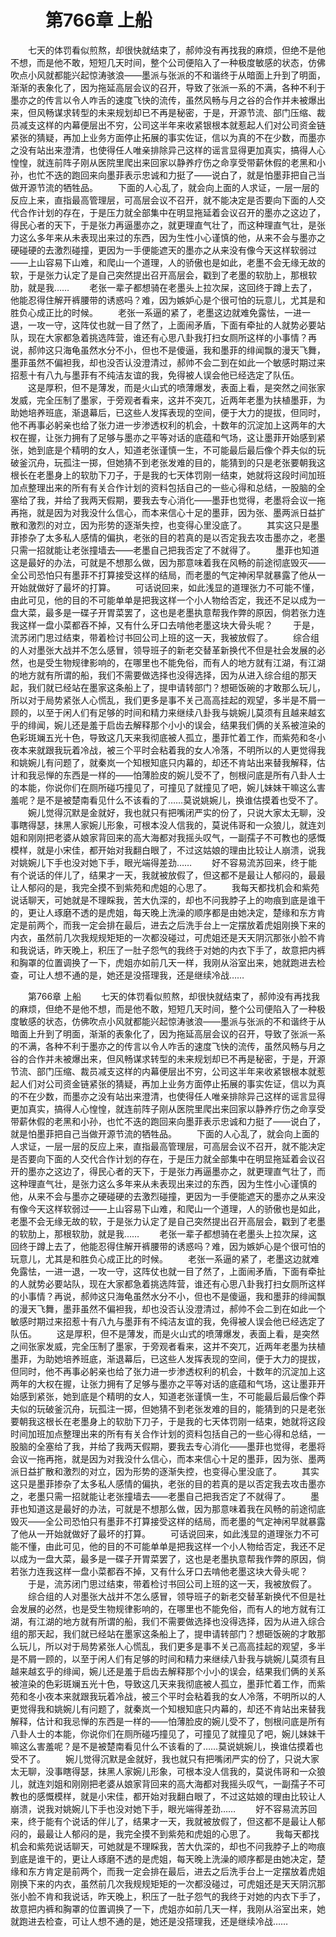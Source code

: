 # 　　第766章 上船
　　七天的体罚看似煎熬，却很快就结束了，郝帅没有再找我的麻烦，但绝不是他不想，而是他不敢，短短几天时间，整个公司便陷入了一种极度敏感的状态，仿佛吹点小风就都能兴起惊涛骇浪——墨派与张派的不和谐终于从暗面上升到了明面，渐渐的表象化了，因为拖延高层会议的召开，导致了张派一系的不满，各种不利于墨亦之的传言以令人咋舌的速度飞快的流传，虽然风畅与月之谷的合作并未被爆出来，但风畅谋求转型的未来规划却已不再是秘密，于是，开源节流、部门压缩、裁员减支这样的内幕便层出不穷，公司这半年来收紧银根本就惹起人们对公司资金链紧张的猜疑，再加上业务方面停止拓展的事实佐证，信以为真的不在少数，而墨亦之没有站出来澄清，也使得任人唯亲排除异己这样的谣言显得更加真实，搞得人心惶惶，就连前阵子刚从医院里爬出来回家以静养疗伤之命享受带薪休假的老黑和小孙，也忙不迭的跑回来向墨菲表示忠诚和力挺了——说白了，就是怕墨菲把自己当做开源节流的牺牲品。
　　下面的人心乱了，就会向上面的人求证，一层一层的反应上来，直指最高管理层，可高层会议不召开，就不能决定是否要向下面的人交代合作计划的存在，于是压力就全部集中在明显拖延着会议召开的墨亦之这边了，得民心者的天下，于是张力再逼墨亦之，就更理直气壮了，而这种理直气壮，是张力这么多年来从未表现出来过的东西，因为生性小心谨慎的他，从来不会与墨亦之硬碰硬的去激烈碰撞，更因为一手便能遮天的墨亦之从来没有像今天这样软弱过——上山容易下山难，和爬山一个道理，人的骄傲也是如此，老墨不会无缘无故的软，于是张力认定了是自己突然提出召开高层会，戳到了老墨的软肋上，那根软肋，就是我……
　　老张一辈子都想骑在老墨头上拉次屎，这回终于蹲上去了，他能忍得住解开裤腰带的诱惑吗？难，因为嫉妒心是个很可怕的玩意儿，尤其是和胜负心成正比的时候。
　　老张一系逼的紧了，老墨这边就难免露怯，一进一退，一攻一守，这阵仗也就一目了然了，上面闹矛盾，下面有牵扯的人就势必要站队，现在大家都急着挑选阵营，谁还有心思八卦我打扫女厕所这样的小事情？再说，郝帅这只海龟虽然水分不小，但也不是傻逼，我和墨菲的绯闻飘的漫天飞舞，墨菲虽然不偏袒我，却也没否认没澄清过，郝帅不会二到在如此一个敏感时期过来招惹十有八九与墨菲有不纯洁友谊的我，免得被人误会他已经选定了队伍。
　　这是厚积，但不是薄发，而是火山式的喷薄爆发，表面上看，是突然之间张家发威，完全压制了墨家，于旁观者看来，这并不突兀，近两年老墨为扶植墨菲，为助她培养班底，渐退幕后，已这些人发挥表现的空间，便于大力的提拔，但同时，他不再事必躬亲也给了张力进一步渗透权利的机会，十数年的沉淀加上这两年的大权在握，让张力拥有了足够与墨亦之平等对话的底蕴和气场，这让墨菲开始感到紧张，她到底是个精明的女人，知道老张谨慎一生，不可能最后最后像个莽夫似的玩破釜沉舟，玩孤注一掷，但她猜不到老张发难的目的，能猜到的只是老张要朝我这根长在老墨身上的软肋下刀子，于是我的七天体罚刚一结束，她就将这段时间加班加点整理出来的所有有关合作计划的资料包括自己的一些心得和总结，一股脑的全塞给了我，并给了我两天假期，要我去专心消化——墨菲也觉得，老墨将会议一拖再拖，就是因为对我没什么信心，而本来信心十足的墨菲，因为张、墨两派日益扩散和激烈的对立，因为形势的逐渐失控，也变得心里没底了。
　　其实这只是墨菲掺杂了太多私人感情的偏执，老张的目的若真的是以否定我去攻击墨亦之，老墨只需一招就能让老张撞墙去——老墨自己把我否定了不就得了。
　　墨菲也知道这是最好的办法，可就是不想那么做，因为那意味着我在风畅的前途彻底毁灭——全公司恐怕只有墨菲不打算接受这样的结局，而老墨的气定神闲早就暴露了他从一开始就做好了最坏的打算。
　　可话说回来，如此浅显的道理张力不可能不懂，由此可见，他的目的不可能单单是把我这样一个小人物给否定，我还不足以成为一盘大菜，最多是一碟子开胃菜罢了，这也是老墨执意帮我作弊的原因，倘若张力连我这样一盘小菜都吞不掉，又有什么牙口去啃他老墨这块大骨头呢？
　　于是，流苏闭门思过结束，带着检讨书回公司上班的这一天，我被放假了。
　　综合组的人对墨张大战并不怎么感冒，领导班子的新老交替革新换代不但是社会发展的必然，也是受生物规律影响的，在哪里也不能免俗，而有人的地方就有江湖，有江湖的地方就有所谓的船，我们不需要做选择也没得选择，因为从进入综合组的那天起，我们就已经站在墨家这条船上了，提申请转部门？想砸饭碗的才敢那么玩儿，所以对于局势紧张人心慌乱，我们更多是事不关己高高挂起的观望，多半是不屑一顾的，以至于闲人们有足够的时间和精力来继续八卦我与姚婉儿莫须有且越来越玄乎的绯闻，婉儿还是羞于启齿去解释那个小小的误会，结果我们俩的关系被渲染的色彩斑斓五光十色，导致这几天来我彻底被人孤立，墨菲忙着工作，而紫苑和冬小夜本来就跟我玩着冷战，被三个平时会粘着我的女人冷落，不明所以的人更觉得我和姚婉儿有问题了，就秦岚一个知根知底只内幕的，却还不肯站出来替我解释，估计和我忌惮的东西是一样的——怕薄脸皮的婉儿受不了，刨根问底是所有八卦人士的本能，你说你们在厕所碰巧撞见了，可撞见了就撞见了吧，婉儿妹妹干嘛这么害羞呢？是不是被楚南看见什么不该看的了……莫说姚婉儿，换谁估摸着也受不了。
　　婉儿觉得沉默是金就好，我也就只有把嘴闭严实的份了，只说大家太无聊，没事瞎得瑟，抹黑人家婉儿形象，可根本没人信我的，莫说伟哥和一众狼儿，就连刘姐和刚刚把老婆从娘家背回来的高大海都对我摇头叹气，一副孺子不可教也的感慨模样，就是小宋佳，都开始对我翻白眼了，不过这姑娘的理由比较让人崩溃，说我对姚婉儿下手也没对她下手，眼光端得差劲……
　　好不容易流苏回来，终于能有个说话的伴儿了，结果才一天，我就被放假了，但这都不是最让人郁闷的，最最让人郁闷的是，我完全摸不到紫苑和虎姐的心思了。
　　我每天都找机会和紫苑说话聊天，可她就是不理睬我，苦大仇深的，却也不问我脖子上的吻痕到底是谁干的，更让人琢磨不透的是虎姐，每天晚上洗澡的顺序都是由她决定，楚缘和东方肯定是前两个，而我一定会排在最后，进去之后洗手台上一定摆放着虎姐刚换下来的内衣，虽然前几次我规规矩矩的一次都没碰过，可虎姐还是天天阴沉那张小脸不肯和我说话，昨天晚上，积压了一肚子怨气的我终于对她的内衣下手了，故意把内裤和胸罩的位置调换了一下，虎姐亦如前几天一样，我刚从浴室出来，她就跑进去检查，可让人想不通的是，她还是没搭理我，还是继续冷战……

　　第766章 上船
　　七天的体罚看似煎熬，却很快就结束了，郝帅没有再找我的麻烦，但绝不是他不想，而是他不敢，短短几天时间，整个公司便陷入了一种极度敏感的状态，仿佛吹点小风就都能兴起惊涛骇浪——墨派与张派的不和谐终于从暗面上升到了明面，渐渐的表象化了，因为拖延高层会议的召开，导致了张派一系的不满，各种不利于墨亦之的传言以令人咋舌的速度飞快的流传，虽然风畅与月之谷的合作并未被爆出来，但风畅谋求转型的未来规划却已不再是秘密，于是，开源节流、部门压缩、裁员减支这样的内幕便层出不穷，公司这半年来收紧银根本就惹起人们对公司资金链紧张的猜疑，再加上业务方面停止拓展的事实佐证，信以为真的不在少数，而墨亦之没有站出来澄清，也使得任人唯亲排除异己这样的谣言显得更加真实，搞得人心惶惶，就连前阵子刚从医院里爬出来回家以静养疗伤之命享受带薪休假的老黑和小孙，也忙不迭的跑回来向墨菲表示忠诚和力挺了——说白了，就是怕墨菲把自己当做开源节流的牺牲品。
　　下面的人心乱了，就会向上面的人求证，一层一层的反应上来，直指最高管理层，可高层会议不召开，就不能决定是否要向下面的人交代合作计划的存在，于是压力就全部集中在明显拖延着会议召开的墨亦之这边了，得民心者的天下，于是张力再逼墨亦之，就更理直气壮了，而这种理直气壮，是张力这么多年来从未表现出来过的东西，因为生性小心谨慎的他，从来不会与墨亦之硬碰硬的去激烈碰撞，更因为一手便能遮天的墨亦之从来没有像今天这样软弱过——上山容易下山难，和爬山一个道理，人的骄傲也是如此，老墨不会无缘无故的软，于是张力认定了是自己突然提出召开高层会，戳到了老墨的软肋上，那根软肋，就是我……
　　老张一辈子都想骑在老墨头上拉次屎，这回终于蹲上去了，他能忍得住解开裤腰带的诱惑吗？难，因为嫉妒心是个很可怕的玩意儿，尤其是和胜负心成正比的时候。
　　老张一系逼的紧了，老墨这边就难免露怯，一进一退，一攻一守，这阵仗也就一目了然了，上面闹矛盾，下面有牵扯的人就势必要站队，现在大家都急着挑选阵营，谁还有心思八卦我打扫女厕所这样的小事情？再说，郝帅这只海龟虽然水分不小，但也不是傻逼，我和墨菲的绯闻飘的漫天飞舞，墨菲虽然不偏袒我，却也没否认没澄清过，郝帅不会二到在如此一个敏感时期过来招惹十有八九与墨菲有不纯洁友谊的我，免得被人误会他已经选定了队伍。
　　这是厚积，但不是薄发，而是火山式的喷薄爆发，表面上看，是突然之间张家发威，完全压制了墨家，于旁观者看来，这并不突兀，近两年老墨为扶植墨菲，为助她培养班底，渐退幕后，已这些人发挥表现的空间，便于大力的提拔，但同时，他不再事必躬亲也给了张力进一步渗透权利的机会，十数年的沉淀加上这两年的大权在握，让张力拥有了足够与墨亦之平等对话的底蕴和气场，这让墨菲开始感到紧张，她到底是个精明的女人，知道老张谨慎一生，不可能最后最后像个莽夫似的玩破釜沉舟，玩孤注一掷，但她猜不到老张发难的目的，能猜到的只是老张要朝我这根长在老墨身上的软肋下刀子，于是我的七天体罚刚一结束，她就将这段时间加班加点整理出来的所有有关合作计划的资料包括自己的一些心得和总结，一股脑的全塞给了我，并给了我两天假期，要我去专心消化——墨菲也觉得，老墨将会议一拖再拖，就是因为对我没什么信心，而本来信心十足的墨菲，因为张、墨两派日益扩散和激烈的对立，因为形势的逐渐失控，也变得心里没底了。
　　其实这只是墨菲掺杂了太多私人感情的偏执，老张的目的若真的是以否定我去攻击墨亦之，老墨只需一招就能让老张撞墙去——老墨自己把我否定了不就得了。
　　墨菲也知道这是最好的办法，可就是不想那么做，因为那意味着我在风畅的前途彻底毁灭——全公司恐怕只有墨菲不打算接受这样的结局，而老墨的气定神闲早就暴露了他从一开始就做好了最坏的打算。
　　可话说回来，如此浅显的道理张力不可能不懂，由此可见，他的目的不可能单单是把我这样一个小人物给否定，我还不足以成为一盘大菜，最多是一碟子开胃菜罢了，这也是老墨执意帮我作弊的原因，倘若张力连我这样一盘小菜都吞不掉，又有什么牙口去啃他老墨这块大骨头呢？
　　于是，流苏闭门思过结束，带着检讨书回公司上班的这一天，我被放假了。
　　综合组的人对墨张大战并不怎么感冒，领导班子的新老交替革新换代不但是社会发展的必然，也是受生物规律影响的，在哪里也不能免俗，而有人的地方就有江湖，有江湖的地方就有所谓的船，我们不需要做选择也没得选择，因为从进入综合组的那天起，我们就已经站在墨家这条船上了，提申请转部门？想砸饭碗的才敢那么玩儿，所以对于局势紧张人心慌乱，我们更多是事不关己高高挂起的观望，多半是不屑一顾的，以至于闲人们有足够的时间和精力来继续八卦我与姚婉儿莫须有且越来越玄乎的绯闻，婉儿还是羞于启齿去解释那个小小的误会，结果我们俩的关系被渲染的色彩斑斓五光十色，导致这几天来我彻底被人孤立，墨菲忙着工作，而紫苑和冬小夜本来就跟我玩着冷战，被三个平时会粘着我的女人冷落，不明所以的人更觉得我和姚婉儿有问题了，就秦岚一个知根知底只内幕的，却还不肯站出来替我解释，估计和我忌惮的东西是一样的——怕薄脸皮的婉儿受不了，刨根问底是所有八卦人士的本能，你说你们在厕所碰巧撞见了，可撞见了就撞见了吧，婉儿妹妹干嘛这么害羞呢？是不是被楚南看见什么不该看的了……莫说姚婉儿，换谁估摸着也受不了。
　　婉儿觉得沉默是金就好，我也就只有把嘴闭严实的份了，只说大家太无聊，没事瞎得瑟，抹黑人家婉儿形象，可根本没人信我的，莫说伟哥和一众狼儿，就连刘姐和刚刚把老婆从娘家背回来的高大海都对我摇头叹气，一副孺子不可教也的感慨模样，就是小宋佳，都开始对我翻白眼了，不过这姑娘的理由比较让人崩溃，说我对姚婉儿下手也没对她下手，眼光端得差劲……
　　好不容易流苏回来，终于能有个说话的伴儿了，结果才一天，我就被放假了，但这都不是最让人郁闷的，最最让人郁闷的是，我完全摸不到紫苑和虎姐的心思了。
　　我每天都找机会和紫苑说话聊天，可她就是不理睬我，苦大仇深的，却也不问我脖子上的吻痕到底是谁干的，更让人琢磨不透的是虎姐，每天晚上洗澡的顺序都是由她决定，楚缘和东方肯定是前两个，而我一定会排在最后，进去之后洗手台上一定摆放着虎姐刚换下来的内衣，虽然前几次我规规矩矩的一次都没碰过，可虎姐还是天天阴沉那张小脸不肯和我说话，昨天晚上，积压了一肚子怨气的我终于对她的内衣下手了，故意把内裤和胸罩的位置调换了一下，虎姐亦如前几天一样，我刚从浴室出来，她就跑进去检查，可让人想不通的是，她还是没搭理我，还是继续冷战……
